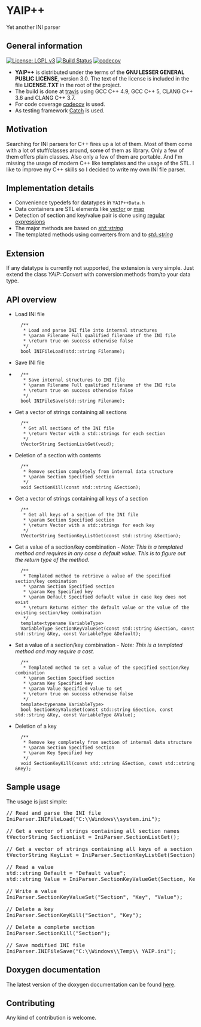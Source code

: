 # YAIP++ #

Yet another INI parser

## General information ##

[![License: LGPL v3](https://img.shields.io/badge/License-LGPL%20v3-blue.svg)](http://www.gnu.org/licenses/lgpl-3.0) [![Build Status](https://travis-ci.org/ThirtySomething/YAIP.svg?branch=master)](https://travis-ci.org/ThirtySomething/YAIP) [![codecov](https://codecov.io/gh/ThirtySomething/YAIP/branch/master/graph/badge.svg)](https://codecov.io/gh/ThirtySomething/YAIP)

-  **YAIP++** is distributed under the terms of the **GNU LESSER GENERAL PUBLIC LICENSE**, version 3.0. The text of the license is included in the file **LICENSE.TXT** in the root of the project.
- The build is done at [travis](https://travis-ci.org) using GCC C++ 4.9, GCC C++ 5, CLANG C++ 3.6 and CLANG C++ 3.7.
- For code coverage [codecov](https://codecov.io) is used.
- As testing framework [Catch](https://github.com/philsquared/Catch) is used.

## Motivation ##

Searching for INI parsers for C++ fires up a lot of them. Most of them come with a lot of stuff/classes around, some of them as library. Only a few of them offers plain classes. Also only a few of them are portable. And I'm missing the usage of modern C++ like templates and the usage of the STL. I like to improve my C++ skills so I decided to write my own INI file parser.

## Implementation details ##

* Convenience typedefs for datatypes in <code>YAIP++Data.h</code>
* Data containers are STL elements like [vector](http://en.cppreference.com/w/cpp/container/vector) or [map](http://en.cppreference.com/w/cpp/container/map)
* Detection of section and key/value pair is done using [regular expressions](http://en.cppreference.com/w/cpp/regex)
* The major methods are based on *[std::string](http://en.cppreference.com/w/cpp/string/basic_string)*
* The templated methods using converters from and to *[std::string](http://en.cppreference.com/w/cpp/string/basic_string)*

## Extension ##

If any datatype is currently not supported, the extension is very simple. Just extend the class *YAIP::Convert* with conversion methods from/to your data type.

## API overview ##

* Load INI file

		/**
		 * Load and parse INI file into internal structures
		 * \param Filename Full qualified filename of the INI file
		 * \return true on success otherwise false
		 */
		bool INIFileLoad(std::string Filename);

* Save INI file
* 
		/**
		 * Save internal structures to INI file
		 * \param Filename Full qualified filename of the INI file
		 * \return true on success otherwise false
		 */
		bool INIFileSave(std::string Filename);


* Get a vector of strings containing all sections

		/**
		 * Get all sections of the INI file
		 * \return Vector with a std::strings for each section
		 */
		tVectorString SectionListGet(void);

* Deletion of a section with contents

		/**
		 * Remove section completely from internal data structure
		 * \param Section Specified section
		 */
		void SectionKill(const std::string &Section);

* Get a vector of strings containing all keys of a section

		/**
		 * Get all keys of a section of the INI file
		 * \param Section Specified section
		 * \return Vector with a std::strings for each key
		 */
		tVectorString SectionKeyListGet(const std::string &Section);

* Get a value of a section/key combination - *Note: This is a templated method and requires in any case a default value. This is to figure out the return type of the method.*

		/**
		 * Templated method to retrieve a value of the specified section/key combination
		 * \param Section Specified section
		 * \param Key Specified key
		 * \param Default Specified default value in case key does not exist
		 * \return Returns either the default value or the value of the existing section/key combination
		 */
		template<typename VariableType>
		VariableType SectionKeyValueGet(const std::string &Section, const std::string &Key, const VariableType &Default);


* Set a value of a section/key combination - *Note: This is a templated method and may require a cast.*

		/**
		 * Templated method to set a value of the specified section/key combination
		 * \param Section Specified section
		 * \param Key Specified key
		 * \param Value Specified value to set
		 * \return true on success otherwise false
		 */
		template<typename VariableType>
		bool SectionKeyValueSet(const std::string &Section, const std::string &Key, const VariableType &Value);

* Deletion of a key

		/**
		 * Remove key completely from section of internal data structure
		 * \param Section Specified section
		 * \param Key Specified key
		 */
		void SectionKeyKill(const std::string &Section, const std::string &Key);

## Sample usage ##

The usage is just simple:

<pre>
// Read and parse the INI file
IniParser.INIFileLoad("C:\\Windows\\system.ini");

// Get a vector of strings containing all section names
tVectorString SectionList = IniParser.SectionListGet();

// Get a vector of strings containing all keys of a section
tVectorString KeyList = IniParser.SectionKeyListGet(Section);

// Read a value
std::string Default = "Default value";
std::string Value = IniParser.SectionKeyValueGet(Section, Key, Default);

// Write a value
IniParser.SectionKeyValueSet("Section", "Key", "Value");

// Delete a key
IniParser.SectionKeyKill("Section", "Key");

// Delete a complete section
IniParser.SectionKill("Section");

// Save modified INI file
IniParser.INIFileSave("C:\\Windows\\Temp\\_YAIP.ini");
</pre>

## Doxygen documentation ##

The latest version of the doxygen documentation can be found [here](https://cdn.rawgit.com/ThirtySomething/YAIP/master/doxygen/html/index.html).

## Contributing ##

Any kind of contribution is welcome.
